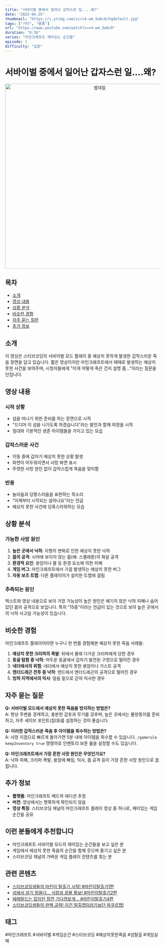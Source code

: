 ```yaml
---
title: "서바이벌 중에서 일어난 갑자스런 일....왜?"
date: "2025-04-25"
thumbnail: "https://i.ytimg.com/vi/v4-wm_Sw8c0/hqdefault.jpg"
tags: ["기타", "롱폼"]
url: "https://www.youtube.com/watch?v=v4-wm_Sw8c0"
duration: "0:36"
series: "마인크래프트 재미있는 순간들"
episode: 1
difficulty: "입문"
---
```


# 서바이벌 중에서 일어난 갑자스런 일....왜?

<div align="center">
<img src="https://i.ytimg.com/vi/v4-wm_Sw8c0/hqdefault.jpg" alt="썸네일" width="600"/>
</div>

## 목차
- [소개](#소개)
- [영상 내용](#영상-내용)
- [상황 분석](#상황-분석)
- [비슷한 경험](#비슷한-경험)
- [자주 묻는 질문](#자주-묻는-질문)
- [추가 정보](#추가-정보)

## 소개
이 영상은 스티브코딩의 서바이벌 모드 플레이 중 예상치 못하게 발생한 갑작스러운 죽음 장면을 담고 있습니다. 짧은 영상이지만 마인크래프트에서 때때로 발생하는 예상치 못한 사건을 보여주며, 시청자들에게 "이게 어떻게 죽은 건지 설명 좀..."이라는 질문을 던집니다.

## 영상 내용

### 시작 상황
- 섬을 떠나기 위한 준비를 하는 장면으로 시작
- "드디어 이 섬을 나가도록 하겠습니다"라는 발언과 함께 여정을 시작
- 침대와 기본적인 생존 아이템들을 가지고 있는 모습

### 갑작스러운 사건
- 이동 중에 갑자기 예상치 못한 상황 발생
- 화면이 어두워지면서 사망 화면 표시
- 뚜렷한 사망 원인 없이 갑작스럽게 죽음을 맞이함

### 반응
- 놀라움과 당황스러움을 표현하는 목소리
- "이제부터 시작되는 살아나요"라는 언급
- 예상치 못한 사건에 당혹스러워하는 모습

## 상황 분석

### 가능한 사망 원인
1. **높은 곳에서 낙하**: 지형의 변화로 인한 예상치 못한 낙하
2. **몹의 공격**: 시야에 보이지 않는 몹(예: 스켈레톤)의 화살 공격
3. **환경적 요인**: 용암이나 물 등 환경 요소에 의한 피해
4. **게임 버그**: 마인크래프트에서 가끔 발생하는 예상치 못한 버그
5. **자동 보츠 트랩**: 다른 플레이어가 설치한 트랩에 걸림

### 추측되는 원인
텍스트와 영상 내용으로 보아 가장 가능성이 높은 원인은 예기치 않은 낙하 피해나 숨어있던 몹의 공격으로 보입니다. 특히 "15층"이라는 언급이 있는 것으로 보아 높은 곳에서의 낙하 사고일 가능성이 있습니다.

## 비슷한 경험

마인크래프트 플레이어라면 누구나 한 번쯤 경험해본 예상치 못한 죽음 사례들:

1. **예상치 못한 크리퍼의 폭발**: 뒤에서 몰래 다가온 크리퍼에게 당한 경우
2. **동굴 탐험 중 낙하**: 어두운 동굴에서 갑자기 발견된 구멍으로 떨어진 경우
3. **네더에서의 위험**: 네더에서 예상치 못한 용암이나 가스트 공격
4. **엔더드래곤 전투 중 낙하**: 엔드에서 엔더드래곤의 공격으로 떨어진 경우
5. **빙하 지역에서의 익사**: 얼음 밑으로 갇혀 익사한 경우

## 자주 묻는 질문

**Q: 서바이벌 모드에서 예상치 못한 죽음을 방지하는 방법은?**  
A: 항상 주변을 경계하고, 충분한 갑옷과 무기를 갖추며, 높은 곳에서는 물양동이를 준비하고, 자주 세이브 포인트(침대)를 설정하는 것이 좋습니다.

**Q: 이러한 갑작스러운 죽음 후 아이템을 회수하는 방법은?**  
A: 사망 지점으로 빠르게 돌아가면 5분 내에 아이템을 회수할 수 있습니다. `/gamerule keepInventory true` 명령어로 인벤토리 보존 룰을 설정할 수도 있습니다.

**Q: 마인크래프트에서 가장 흔한 사망 원인은 무엇인가요?**  
A: 낙하 피해, 크리퍼 폭발, 용암에 빠짐, 익사, 몹 공격 등이 가장 흔한 사망 원인으로 꼽힙니다.

## 추가 정보
- **플랫폼**: 마인크래프트 베드락 에디션 추정
- **버전**: 영상에서는 명확하게 확인되지 않음
- **영상 특징**: 스티브코딩 채널의 마인크래프트 플레이 영상 중 하나로, 재미있는 게임 순간을 공유

## 이런 분들에게 추천합니다
- 마인크래프트 서바이벌 모드의 재미있는 순간들을 보고 싶은 분
- 게임에서 예상치 못한 죽음의 순간을 함께 웃으며 즐기고 싶은 분
- 스티브코딩 채널의 가벼운 게임 플레이 컨텐츠를 찾는 분

## 관련 콘텐츠
- [스티브코딩샘들의 마린이 탈출기 시작! #마린이탈출기1편](링크)
- [섬에서 살기 힘들다... 식량과 광물 확보! #마린이탈출기2편](링크)
- [에메랄드는 없지만 잠깐 기다려보게... #마린이탈출기4편](링크)
- [스티브코딩샘들의 완벽 공략! 이건 탈출맵이라기보단 파쿠르맵!](링크)

## 태그
#마인크래프트 #서바이벌 #게임순간 #스티브코딩 #예상치못한죽음 #섬탈출 #게임실패